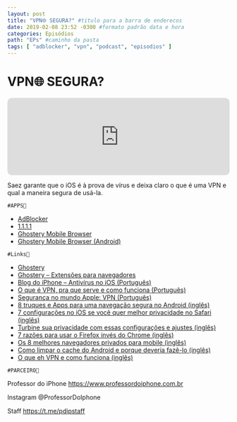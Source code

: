 ```yaml
---
layout: post
title: "VPN🌐 SEGURA?" #titulo para a barra de enderecos
date: 2019-02-08 23:52 -0300 #formato padrão data e hora
categories: Episódios
path: "EPs" #caminho da pasta
tags: [ "adblocker", "vpn", "podcast", "episodios" ]
---
```


# VPN🌐 SEGURA?

<iframe allow="autoplay *; encrypted-media *; fullscreen *; clipboard-write" frameborder="0" height="175" style="width:100%;max-width:660px;overflow:hidden;border-radius:10px;" sandbox="allow-forms allow-popups allow-same-origin allow-scripts allow-storage-access-by-user-activation allow-top-navigation-by-user-activation" src="https://embed.podcasts.apple.com/us/podcast/podapps/id1434188907?i=1000430363514&theme=auto"></iframe>

Saez garante que o iOS é à prova de vírus e deixa claro o que é uma VPN e qual a maneira segura de usá-la.

`#APPS📲`
- [AdBlocker](https://itunes.apple.com/br/app/adblocker/id1018301773?l)
- [1.1.1.1](https://itunes.apple.com/br/app/1-1-1-1-faster-internet/id1423538627?l)
- [Ghostery Mobile Browser](https://itunes.apple.com/us/app/ghostery/id472789016)
- [Ghostery Mobile Browser (Android)](https://play.google.com/store/apps/details?id=com.ghostery.android.ghostery)

`#Links🔗`

- [Ghostery](https://www.ghostery.com/)
- [Ghostery – Extensões para navegadores](https://www.ghostery.com/products/?utm_source=ghostery.com&utm_campaign=products_menu)
- [Blog do iPhone – Antivírus no iOS (Português)](https://blogdoiphone.com/2017/02/anti-virus-iphone/)
- [O que é VPN, pra que serve e como funciona (Português)](https://escoladatecnologia.com.br/o-que-e-vpn-para-que-serve-como-funciona/)
- [Segurança no mundo Apple: VPN (Português)](https://macmagazine.uol.com.br/2013/02/25/seguranca-no-mundo-apple-vpn/)
- [8 truques e Apps para uma navegação segura no Android (inglês)](https://www.makeuseof.com/tag/apps-and-tricks-for-safe-browsing-android/)
- [7 configurações no iOS se você quer melhor privacidade no Safari (inglês)](https://www.makeuseof.com/tag/change-ios-settings-privacy-safari/)
- [Turbine sua privacidade com essas configurações e ajustes (inglês)](https://www.makeuseof.com/tag/minimize-data-collected-iphone/)
- [7 razões para usar o Firefox invés do Chrome (inglês)](https://www.makeuseof.com/tag/switch-chrome-firefox/)
- [Os 8 melhores navegadores privados para mobile (inglês)](https://www.makeuseof.com/tag/best-private-browsers-phones/)
- [Como limpar o cache do Android e porque deveria fazê-lo (inglês)](https://www.makeuseof.com/tag/clear-cache-android/)
- [O que eh VPN e como funciona (inglês)](https://www.makeuseof.com/tag/what-is-a-vpn-connection/)

`#PARCEIRO👥`

Professor do iPhone
https://www.professordoiphone.com.br

Instagram
@ProfessorDoIphone

Staff
https://t.me/pdipstaff